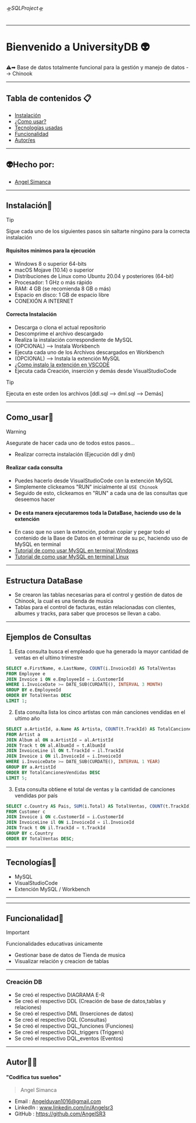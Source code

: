 ###### 🛸SQLProject🛸

---
# Bienvenido a UniversityDB 👽️
⚠️➡︎ Base de datos totalmente funcional para la gestión y manejo de datos --> Chinook

---
## Tabla de contenidos 📋
- [Instalación](#Instalación) 
- [¿Como usar?](#Como_usar) 
- [Tecnologías usadas](#Tecnologías)
- [Funcionalidad](#Funcionalidad)
- [Autor/es](#Autor)
---
## 👽️Hecho por:
- [Angel Simanca](#Autor)

---
## Instalación📂
> [!TIP]
>Sigue cada uno de los siguientes pasos sin saltarte ningúno para la correcta instalación
#### Rquisitos minimos para la ejecución
- Windows 8 o superior 64-bits
- macOS Mojave (10.14) o superior
- Distribuciones de Linux como Ubuntu 20.04 y posteriores (64-bit)
- Procesador: 1 GHz o más rápido
- RAM: 4 GB (se recomienda 8 GB o más)
- Espacio en disco: 1 GB de espacio libre
- CONEXIÓN A INTERNET

#### Correcta Instalación
- Descarga o clona el actual repositorio
- Descomprime el archivo descargado
- Realiza la instalación correspondiente de MySQL
- (OPCIONAL) --> Instala Workbench
- Ejecuta cada uno de los Archivos descargados en Workbench
- (OPCIONAL) --> Instala la extención MySQL
- [¿Como instalo la extención en VSCODE](https://www.youtube.com/shorts/Et1DDO4a_Ys)
- Ejecuta cada Creación, inserción y demás desde VisualStudioCode
> [!TIP]
>Ejecuta en este orden los archivos [ddl.sql --> dml.sql --> Demás]
---
## Como_usar💼
> [!WARNING]
>Asegurate de hacer cada uno de todos estos pasos...
- Realizar correcta instalación (Ejecución ddl y dml)
#### Realizar cada consulta
- Puedes hacerlo desde VisualStudioCode con la extención MySQL
- Simplemente clickeamos "RUN" inicialmente al ```USE Chinook```
- Seguido de esto, clickeamos en "RUN" a cada una de las consultas que deseemos hacer
- #### De esta manera ejecutaremos toda la DataBase, haciendo uso de la extención
- En caso que no usen la extención, podran copiar y pegar todo el contenido de la Base de Datos en el terminar de su pc, haciendo uso de MySQL en terminal
- [Tutorial de como usar MySQL en terminal Windows](https://www.youtube.com/watch?v=2N79qVfC_I8)
- [Tutorial de como usar MySQL en terminal Linux](https://www.youtube.com/watch?v=wID839p6RYE)
---
## Estructura DataBase
- Se crearon las tablas necesarias para el control y gestión de datos de Chinook, la cual es una tienda de musica
- Tablas para el control de facturas, están relacionadas con clientes, albumes y tracks, para saber que procesos se llevan a cabo.
---
## Ejemplos de Consultas
1. Esta consulta busca el empleado que ha generado la mayor cantidad de ventas en el ultimo trimestre
```sql
SELECT e.FirstName, e.LastName, COUNT(i.InvoiceId) AS TotalVentas
FROM Employee e
JOIN Invoice i ON e.EmployeeId = i.CustomerId
WHERE i.InvoiceDate >= DATE_SUB(CURDATE(), INTERVAL 3 MONTH)
GROUP BY e.EmployeeId
ORDER BY TotalVentas DESC
LIMIT 1;
```
2. Esta consulta lista los cinco artistas con mán canciones vendidas en el ultimo año
```sql
SELECT a.ArtistId, a.Name AS Artista, COUNT(t.TrackId) AS TotalCancionesVendidas
FROM Artist a
JOIN Album al ON a.ArtistId = al.ArtistId
JOIN Track t ON al.AlbumId = t.AlbumId
JOIN InvoiceLine il ON t.TrackId = il.TrackId
JOIN Invoice i ON il.InvoiceId = i.InvoiceId
WHERE i.InvoiceDate >= DATE_SUB(CURDATE(), INTERVAL 1 YEAR)
GROUP BY a.ArtistId
ORDER BY TotalCancionesVendidas DESC
LIMIT 5;
```
3. Esta consulta obtiene el total de ventas y la cantidad de canciones vendidas por país
```sql 
SELECT c.Country AS Pais, SUM(i.Total) AS TotalVentas, COUNT(t.TrackId) AS TotalCancionesVendidas
FROM Customer c
JOIN Invoice i ON c.CustomerId = i.CustomerId
JOIN InvoiceLine il ON i.InvoiceId = il.InvoiceId
JOIN Track t ON il.TrackId = t.TrackId
GROUP BY c.Country
ORDER BY TotalVentas DESC;
```
---
## Tecnologías📱
- MySQL
- VisualStudioCode
- Extención MySQL / Workbench
---
---
## Funcionalidad💭
> [!IMPORTANT]  
> Funcionalidades educativas únicamente
- Gestionar base de datos de Tienda de musica
- Visualizar relación y creacion de tablas
---
### Creación DB
- Se creó el respectivo DIAGRAMA E-R
- Se creó el respectivo DDL (Creación de base de datos,tablas y relaciones)
- Se creó el respectivo DML (Inserciones de datos)
- Se creó el respectivo DQL (Consultas)
- Se creó el respectivo DQL_funciones (Funciones)
- Se creó el respectivo DQL_triggers (Triggers)
- Se creó el respectivo DQL_eventos (Eventos)

---
## Autor👨‍💻
#### "Codifica tus sueños"

> Angel Simanca
- Email : 		Angelduvan1016@gmail.com
- LinkedIn : 	www.linkedin.com/in/Angelsr3
- GitHub :		https://github.com/AngelSR3